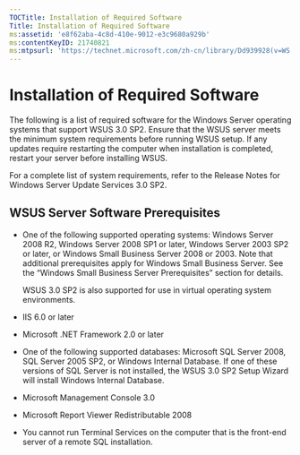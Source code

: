 ```yaml
---
TOCTitle: Installation of Required Software
Title: Installation of Required Software
ms:assetid: 'e8f62aba-4c8d-410e-9012-e3c9680a929b'
ms:contentKeyID: 21740821
ms:mtpsurl: 'https://technet.microsoft.com/zh-cn/library/Dd939928(v=WS.10)'
---
```


Installation of Required Software
=================================

The following is a list of required software for the Windows Server operating systems that support WSUS 3.0 SP2. Ensure that the WSUS server meets the minimum system requirements before running WSUS setup. If any updates require restarting the computer when installation is completed, restart your server before installing WSUS.

For a complete list of system requirements, refer to the Release Notes for Windows Server Update Services 3.0 SP2.

WSUS Server Software Prerequisites
----------------------------------

-   One of the following supported operating systems: Windows Server 2008 R2, Windows Server 2008 SP1 or later, Windows Server 2003 SP2 or later, or Windows Small Business Server 2008 or 2003. Note that additional prerequisites apply for Windows Small Business Server. See the “Windows Small Business Server Prerequisites” section for details.

    WSUS 3.0 SP2 is also supported for use in virtual operating system environments.

-   IIS 6.0 or later

-   Microsoft .NET Framework 2.0 or later

-   One of the following supported databases: Microsoft SQL Server 2008, SQL Server 2005 SP2, or Windows Internal Database. If one of these versions of SQL Server is not installed, the WSUS 3.0 SP2 Setup Wizard will install Windows Internal Database.

-   Microsoft Management Console 3.0

-   Microsoft Report Viewer Redistributable 2008

-   You cannot run Terminal Services on the computer that is the front-end server of a remote SQL installation.